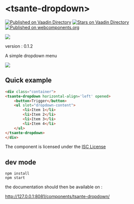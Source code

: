 # \<tsante-dropdown\>

[![Published on Vaadin  Directory](https://img.shields.io/badge/Vaadin%20Directory-published-00b4f0.svg)](https://vaadin.com/directory/component/telecomsantetsante-dropdown)
[![Stars on Vaadin Directory](https://img.shields.io/vaadin-directory/star/telecomsantetsante-dropdown.svg)](https://vaadin.com/directory/component/telecomsantetsante-dropdown)
[![Published on webcomponents.org](https://img.shields.io/badge/webcomponents.org-published-blue.svg)](https://www.webcomponents.org/element/telecomsante/tsante-dropdown)

![](https://img.shields.io/badge/polymer-2.x-blue.svg)

version : 0.1.2

A simple dropdown menu

![](hero.gif)

## Quick example

<!--
```
<custom-element-demo>
  <template>
    <link rel="import" href="tsante-dropdown.html">
    <style>
        tsante-dropdown {
            font-family: Roboto, Arial, helvetica;
        }

        ul {
            margin: 0;
            padding: 0;
            list-style-type: none;
            width: 200px;
        }

        li {
            height: 35px;
            display: flex;
            align-items: center;
            padding: 0px 8px;
        }

        li:hover {
            background: dimgray;
            color: white;
        }

        button {
            border: 1px solid lightgray;
            padding: 5px 8px;
            outline: none;
            min-width:90px;
            margin: 0;
        }

        .container {
            height: 250px;
            margin: 20px
        }
    </style>
    <next-code-block></next-code-block>
  </template>
</custom-element-demo>
```
-->
```html
<div class="container">
<tsante-dropdown horizontal-align='left' opened>
    <button>Trigger</button>
    <ul slot="dropdown-content">
        <li>Item 1</li>
        <li>Item 2</li>
        <li>Item 3</li>
        <li>Item 4</li>
    </ul>
</tsante-dropdown>
</div>
```

The component is licensed under the [ISC License](LICENSE.md)

## dev mode

```
npm install
npm start
```

the documentation should then be available on : 

http://127.0.0.1:8081/components/tsante-dropdown/
